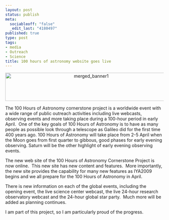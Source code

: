 ```yaml
--- 
layout: post
status: publish
meta: 
  sociableoff: "false"
  _edit_last: "4180497"
published: true
type: post
tags: 
- media
- Outreach
- Science
title: 100 hours of astronomy website goes live
---
```

<!--:en-->
<p style="text-align:center;"><a href="http://www.100hoursofastronomy.org/cms/"><img class="size-full wp-image-292 aligncenter" title="merged_banner1" src="http://www.brunosan.eu/wp-content/uploads/2009/01/merged_banner1.jpg" alt="merged_banner1" width="531" height="90" /></a></p>
<p style="text-align:left;"></p>
<p style="text-align:left;">The 100 Hours of Astronomy cornerstone project is a worldwide event with a wide range of public outreach activities including live webcasts, observing events and more taking place during a 100-hour period in early April.  One of the key goals of 100 Hours of Astronomy is to have as many people as possible look through a telescope as Galileo did for the first time 400 years ago. 100 Hours of Astronomy will take place from 2-5 April when the Moon goes from first quarter to gibbous, good phases for early evening observing. Saturn will be the other highlight of early evening observing events.</p>
<p style="text-align:left;">The new web site of the 100 Hours of Astronomy Cornerstone Project is now online.  This new site has new content and features.  More importantly, the new site provides the capability for many new features as IYA2009 begins and we all prepare for the 100 Hours of Astronomy in April.</p>

There is new information on each of the global events, including the opening event, the live science center webcast, the live 24-hour research observatory webcast and the 24-hour global star party.  Much more will be added as planning continues.
<p style="text-align:left;">I am part of this project, so I am particularly proud of the progress.</p>

<!--:-->
